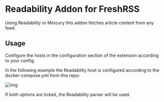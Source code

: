 # Readability Addon for FreshRSS

Using Readability or Mercury this addon fetches article content from any feed. 

## Usage

Configure the hosts in the configuration section of the extension according to your config. 

In the following example the Readability host is configured according to the docker-compose.yml from this repo:

![img](https://store.eris.cc/uploads/4e0d69953ef34df7dc581e7c2fd7c0fb.JPG)

If both options are ticked, the Readability parser will be used.

